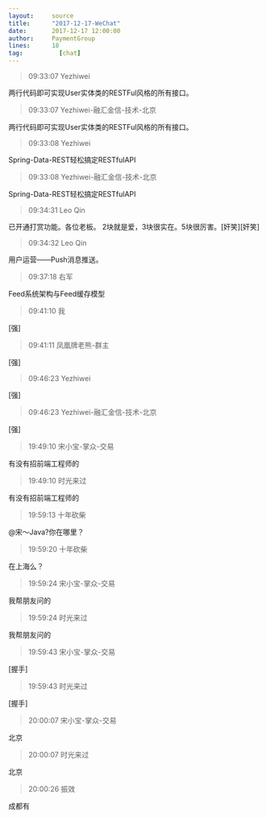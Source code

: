 ```yaml
---
layout:     source 
title:      "2017-12-17-WeChat"
date:       2017-12-17 12:00:00
author:     PaymentGroup
lines:      18 
tag:		  [chat]
---
```

> 09:33:07  Yezhiwei  
   
两行代码即可实现User实体类的RESTFul风格的所有接口。  
   
> 09:33:07  Yezhiwei-融汇金信-技术-北京  
   
两行代码即可实现User实体类的RESTFul风格的所有接口。  
   
> 09:33:08  Yezhiwei  
   
Spring-Data-REST轻松搞定RESTfulAPI  
   
> 09:33:08  Yezhiwei-融汇金信-技术-北京  
   
Spring-Data-REST轻松搞定RESTfulAPI  
   
> 09:34:31  Leo Qin  
   
已开通打赏功能。各位老板。 2块就是爱，3块很实在。5块很厉害。[奸笑][奸笑]  
   
> 09:34:32  Leo Qin  
   
用户运营——Push消息推送。  
   
> 09:37:18  右军  
   
Feed系统架构与Feed缓存模型  
   
> 09:41:10  我  
   
[强]  
   
> 09:41:11  凤凰牌老熊-群主  
   
[强]  
   
> 09:46:23  Yezhiwei  
   
[强]  
   
> 09:46:23  Yezhiwei-融汇金信-技术-北京  
   
[强]  
   
> 19:49:10  宋小宝-掌众-交易  
   
有没有招前端工程师的  
   
> 19:49:10  时光来过  
   
有没有招前端工程师的  
   
> 19:59:13  十年砍柴  
   
@宋～Java?你在哪里？  
   
> 19:59:20  十年砍柴  
   
在上海么？  
   
> 19:59:24  宋小宝-掌众-交易  
   
我帮朋友问的  
   
> 19:59:24  时光来过  
   
我帮朋友问的  
   
> 19:59:43  宋小宝-掌众-交易  
   
[握手]  
   
> 19:59:43  时光来过  
   
[握手]  
   
> 20:00:07  宋小宝-掌众-交易  
   
北京  
   
> 20:00:07  时光来过  
   
北京  
   
> 20:00:26  振效  
   
成都有  
   
